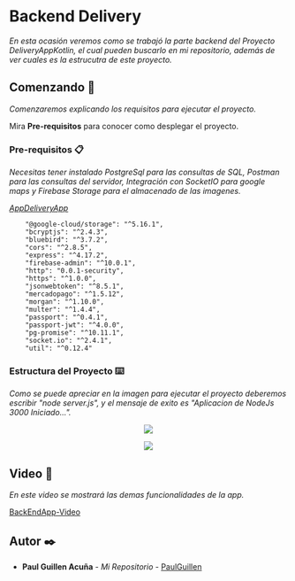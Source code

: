 # Backend Delivery 

_En esta ocasión veremos como se trabajó la parte backend del Proyecto DeliveryAppKotlin, el cual pueden buscarlo en mi repositorio, además de ver cuales es la estrucutra de este proyecto._

## Comenzando 🚀

_Comenzaremos explicando los requisitos para ejecutar el proyecto._

Mira **Pre-requisitos** para conocer como desplegar el proyecto.


### Pre-requisitos 📋

_Necesitas tener instalado PostgreSql para las consultas de SQL, Postman para las consultas del servidor, Integración con SocketIO para google maps y Firebase Storage para el almacenado de las imagenes._

_[AppDeliveryApp](https://github.com/PaulGuillen/DeliveryKotlinApp)_

```
    "@google-cloud/storage": "^5.16.1",
    "bcryptjs": "^2.4.3",
    "bluebird": "^3.7.2",
    "cors": "^2.8.5",
    "express": "^4.17.2",
    "firebase-admin": "^10.0.1",
    "http": "0.0.1-security",
    "https": "^1.0.0",
    "jsonwebtoken": "^8.5.1",
    "mercadopago": "^1.5.12",
    "morgan": "^1.10.0",
    "multer": "^1.4.4",
    "passport": "^0.4.1",
    "passport-jwt": "^4.0.0",
    "pg-promise": "^10.11.1",
    "socket.io": "^2.4.1",
    "util": "^0.12.4"
```
### Estructura del Proyecto ⌨️

_Como se puede apreciar en la imagen para ejecutar el proyecto deberemos escribir "node server.js", y el mensaje de exito es "Aplicacion de NodeJs 3000 Iniciado..."._

<p align="center">
  <img src="https://i.postimg.cc/W1xSN3p6/1.png"/>
</p>

<p align="center">
  <img src="https://i.postimg.cc/fbVwn82g/2.png"/>
</p>


## Video 📄

_En este video se mostrará las demas funcionalidades de la app._


[BackEndApp-Video](https://user-images.githubusercontent.com/43099030/169104200-cbe64956-da83-4dab-8e2c-bc23617c165f.mp4)

## Autor ✒️

* **Paul Guillen Acuña** - *Mi Repositorio* - [PaulGuillen](https://github.com/PaulGuillen?tab=repositories)

